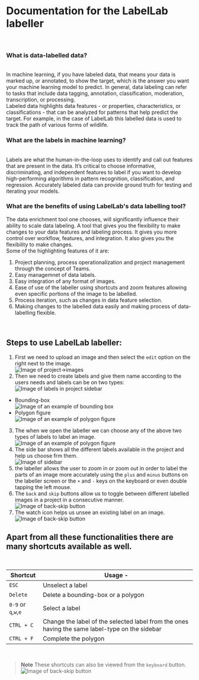 # Documentation for the LabelLab labeller
<br/>

### What is data-labelled data?
<br/>
In machine learning, if you have labeled data, that means your data is marked up, or annotated, to show the target, which is the answer you want your machine learning model to predict. In general, data labeling can refer to tasks that include data tagging, annotation, classification, moderation, transcription, or processing.<br/>
Labeled data highlights data features - or properties, characteristics, or classifications - that can be analyzed for patterns that help predict the target. For example, in the case of LabelLab this labelled data is used to track the path of various forms of wildlife.

### What are the labels in machine learning?
<br/>
Labels are what the human-in-the-loop uses to identify and call out features that are present in the data. It’s critical to choose informative, discriminating, and independent features to label if you want to develop high-performing algorithms in pattern recognition, classification, and regression. Accurately labeled data can provide ground truth for testing and iterating your models.

### What are the benefits of using LabelLab's data labelling tool?
The data enrichment tool one chooses, will significantly influence their ability to scale data labeling. A tool that gives you the flexibility to make changes to your data features and labeling process. It gives you more control over workflow, features, and integration. It also gives you the flexibility to make changes.<br/> 
Some of the highlighting features of it are:<br/>
1. Project planning, process operationalization and project management through the concept of Teams.
2. Easy managemnet of data labels.
3. Easy integration of any format of images.
4. Ease of use of the labeller using shortcuts and zoom features allowing even specific portions of the image to be labelled.
5. Process iteration, such as changes in data feature selection.
6. Making changes to the labelled data easily and making process of data-labelling flexible.
<br/>

## Steps to use LabelLab labeller:
1. First we need to upload an image and then select the `edit` option on the right next to the image.<br/>
![Image of project->images](https://github.com/scorelab/labellab/reference/images/edit-elephant-1.png)
2. Then we need to create labels and give them name according to the users needs and labels can be on two types:<br/>
![Image of labels in project sidebar](https://github.com/scorelab/labellab/reference/images/labels.png)<br/>
* Bounding-box<br/>
![Image of an example of bounding box](https://github.com/scorelab/labellab/reference/images/bounding-box.png)<br/>
* Polygon figure<br/>
![Image of an example of polygon figure](https://github.com/scorelab/labellab/reference/images/polygon.png)
3. The when we open the labeller we can choose any of the above two types of labels to label an image.<br/>
![Image of an example of polygon figure](https://github.com/scorelab/labellab/reference/images/labeller.png)
4. The side bar shows all the different labels available in the project and help us choose frm them.<br/>
![Image of sidebar](https://github.com/scorelab/labellab/reference/images/sidebar.png)
5. the labeller allows the user to zoom in or zoom out in order to label the parts of an image more accurately using the `plus` and `minus` buttons on the labeller screen or the `+` and `-` keys on the keyboard or even double tapping the left mouse.
6. The `back` and `skip` buttons allow us to toggle between different labelled images in a project in a consecutive manner.<br/>
![Image of back-skip button](https://github.com/scorelab/labellab/reference/images/back-skip.png)
7. The watch icon helps us unsee an existing label on an image.<br/>
![Image of back-skip button](https://github.com/scorelab/labellab/reference/images/watch.png)
## Apart from all these functionalities there are many shortcuts available as well.
<br/>

| Shortcut                  | Usage -                                                                                        |
| ------------------------- | ---------------------------------------------------------------------------------------------- |
| `ESC`                     | Unselect a label                                                                               |
| `Delete`                  | Delete a bounding-box or a polygon                                                             |
| `0-9` or `q`,`w`,`e`      | Select a label                                                                                 |
| `CTRL + C`                | Change the label of the selected label from the ones having the same label-type on the sidebar |
| `CTRL + F`                | Complete the polygon                                                                           |

<br/>

>**Note** These shortcuts can also be viewed from the `keyboard` button.
![Image of back-skip button](https://github.com/scorelab/labellab/reference/images/shortcut.png)